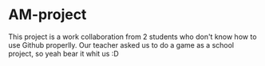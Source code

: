 # AM-project
This project is a work collaboration from 2 students who don't know how to use Github properlly.
Our teacher asked us to do a game as a school project, so yeah bear it whit us :D
